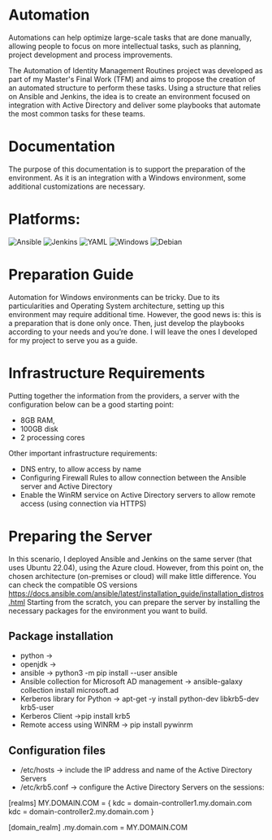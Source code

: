 # Automation

Automations can help optimize large-scale tasks that are done manually, allowing people to focus on more intellectual tasks, such as planning, project development and process improvements.

The Automation of Identity Management Routines project was developed as part of my Master's Final Work (TFM) and aims to propose the creation of an automated structure to perform these tasks.
Using a structure that relies on Ansible and Jenkins, the idea is to create an environment focused on integration with Active Directory and deliver some playbooks that automate the most common tasks for these teams.

# Documentation

The purpose of this documentation is to support the preparation of the environment. As it is an integration with a Windows environment, some additional customizations are necessary.


# Platforms:
![Ansible](https://img.shields.io/badge/ansible-%231A1918.svg?style=for-the-badge&logo=ansible&logoColor=white)
![Jenkins](https://img.shields.io/badge/jenkins-%232C5263.svg?style=for-the-badge&logo=jenkins&logoColor=white)
![YAML](https://img.shields.io/badge/yaml-%23ffffff.svg?style=for-the-badge&logo=yaml&logoColor=151515)
![Windows](https://img.shields.io/badge/Windows-0078D6?style=for-the-badge&logo=windows&logoColor=white)
![Debian](https://img.shields.io/badge/Debian-D70A53?style=for-the-badge&logo=debian&logoColor=white)

# Preparation Guide

Automation for Windows environments can be tricky. 
Due to its particularities and Operating System architecture, setting up this environment may require additional time. 
However, the good news is: this is a preparation that is done only once. Then, just develop the playbooks according to your needs and you’re done. I will leave the ones I developed for my project to serve you as a guide.

# Infrastructure Requirements

Putting together the information from the providers, a server with the configuration below can be a good starting point:
- 8GB RAM,
- 100GB disk
- 2 processing cores

Other important infrastructure requirements:
- DNS entry, to allow access by name
- Configuring Firewall Rules to allow connection between the Ansible server and Active Directory
- Enable the WinRM service on Active Directory servers to allow remote access (using connection via HTTPS)

# Preparing the Server

In this scenario, I deployed Ansible and Jenkins on the same server (that uses Ubuntu 22.04), using the Azure cloud. However, from this point on, the chosen architecture (on-premises or cloud) will make little difference.
You can check the compatible OS versions https://docs.ansible.com/ansible/latest/installation_guide/installation_distros.html
Starting from the scratch, you can prepare the server by installing the necessary packages for the environment you want to build.

## Package installation

- python ->
- openjdk ->
- ansible -> python3 -m pip install --user ansible
- Ansible collection for Microsoft AD management -> ansible-galaxy collection install microsoft.ad
- Kerberos library for Python ->  apt-get -y install python-dev libkrb5-dev krb5-user
- Kerberos Client ->pip install krb5
- Remote access using WINRM -> pip install pywinrm

## Configuration files

- /etc/hosts -> include the IP address and name of the Active Directory Servers
- /etc/krb5.conf -> configure the Active Directory Servers on the sessions:

[realms]
    MY.DOMAIN.COM = {
        kdc = domain-controller1.my.domain.com
        kdc = domain-controller2.my.domain.com
    }

[domain_realm]
    .my.domain.com = MY.DOMAIN.COM
